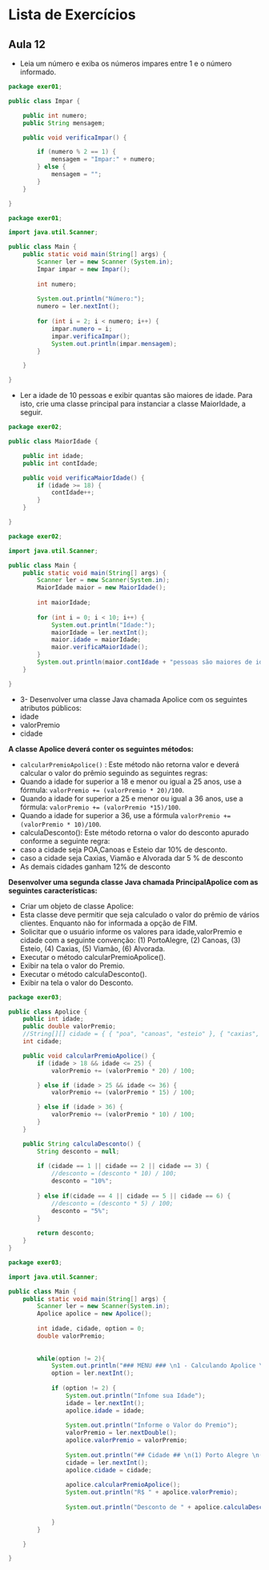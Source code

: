 # Lista de Exercícios #

## Aula 12 ##

+ Leia um número e exiba os números impares entre 1 e o número informado.

```java
package exer01;

public class Impar {

	public int numero;
	public String mensagem;

	public void verificaImpar() {

		if (numero % 2 == 1) {
			mensagem = "Impar:" + numero;
		} else {
			mensagem = "";
		}
	}

}
```

```java
package exer01;

import java.util.Scanner;

public class Main {
	public static void main(String[] args) {
		Scanner ler = new Scanner (System.in);
		Impar impar = new Impar();
		
		int numero;
		
		System.out.println("Número:");
		numero = ler.nextInt();
		
		for (int i = 2; i < numero; i++) {
			impar.numero = i;
			impar.verificaImpar();
			System.out.println(impar.mensagem);
		}

	}

}
```
+ Ler a idade de 10 pessoas e exibir quantas são maiores de idade. Para isto, crie uma classe principal para instanciar a classe MaiorIdade, a seguir.

```java
package exer02;

public class MaiorIdade {

	public int idade;
	public int contIdade;

	public void verificaMaiorIdade() {
		if (idade >= 18) {
			contIdade++;
		}
	}

}
```

```java
package exer02;

import java.util.Scanner;

public class Main {
	public static void main(String[] args) {
		Scanner ler = new Scanner(System.in);
		MaiorIdade maior = new MaiorIdade();
		
		int maiorIdade;
		
		for (int i = 0; i < 10; i++) {
			System.out.println("Idade:");
			maiorIdade = ler.nextInt();
			maior.idade = maiorIdade;
			maior.verificaMaiorIdade();
		}
		System.out.println(maior.contIdade + "pessoas são maiores de idade.");
	}

}
```

+ 3- Desenvolver uma classe Java chamada Apolice com os seguintes atributos públicos:
 + idade
 + valorPremio
 + cidade

**A classe Apolice deverá conter os seguintes métodos:**
+ `calcularPremioApolice()` : Este método não retorna valor e deverá calcular o valor do prêmio seguindo as seguintes regras: 
 + Quando a idade for superior a 18 e menor ou igual a 25 anos, use a fórmula: `valorPremio += (valorPremio * 20)/100`.
 + Quando a idade for superior a 25 e menor ou igual a 36 anos, use a fórmula: `valorPremio += (valorPremio *15)/100`. 
 + Quando a idade for superior a 36, use a fórmula `valorPremio += (valorPremio * 10)/100`.
+ calculaDesconto(): Este método retorna o valor do desconto apurado conforme a seguinte regra:
 + caso a cidade seja POA,Canoas e Esteio dar 10% de desconto.
 + caso a cidade seja Caxias, Viamão e Alvorada dar 5 % de desconto
 + As demais cidades ganham 12% de desconto

**Desenvolver uma segunda classe Java chamada PrincipalApolice com as seguintes características:**
+ Criar um objeto de classe Apolice:
 + Esta classe deve permitir que seja calculado o valor do prêmio de vários clientes. Enquanto não for informada a opção de FIM.
 + Solicitar que o usuário informe os valores para idade,valorPremio e cidade com a seguinte convenção: (1) PortoAlegre, (2) Canoas, (3) Esteio, (4) Caxias, (5) Viamão, (6) Alvorada.
 + Executar o método calcularPremioApolice().
 + Exibir na tela o valor do Premio.
 + Executar o método calculaDesconto().
 + Exibir na tela o valor do Desconto.

```java
package exer03;

public class Apolice {
	public int idade;
	public double valorPremio;
	//String[][] cidade = { { "poa", "canoas", "esteio" }, { "caxias", "viamão", "alvorada" } };
	int cidade;

	public void calcularPremioApolice() {
		if (idade > 18 && idade <= 25) {
			valorPremio += (valorPremio * 20) / 100;

		} else if (idade > 25 && idade <= 36) {
			valorPremio += (valorPremio * 15) / 100;

		} else if (idade > 36) {
			valorPremio += (valorPremio * 10) / 100;
		}
	}

	public String calculaDesconto() {
		String desconto = null;
		
		if (cidade == 1 || cidade == 2 || cidade == 3) {
			//desconto = (desconto * 10) / 100;
			desconto = "10%";
			
		} else if(cidade == 4 || cidade == 5 || cidade == 6) {
			//desconto = (desconto * 5) / 100;
			desconto = "5%";
		}
		
		return desconto;
	}
}
```

```java
package exer03;

import java.util.Scanner;

public class Main {
	public static void main(String[] args) {
		Scanner ler = new Scanner(System.in);
		Apolice apolice = new Apolice();
		
		int idade, cidade, option = 0;
		double valorPremio;
		
		
		while(option != 2){
			System.out.println("### MENU ### \n1 - Calculando Apolice \n2 - Sair");
			option = ler.nextInt();
			
			if (option != 2) {
				System.out.println("Infome sua Idade");
				idade = ler.nextInt();
				apolice.idade = idade;
				
				System.out.println("Informe o Valor do Premio");
				valorPremio = ler.nextDouble();
				apolice.valorPremio = valorPremio;
				
				System.out.println("## Cidade ## \n(1) Porto Alegre \n(2) Canoas \n(3) Esteio \n(4) Caxias \n(5) Viamão \n(6) Alvorada");
				cidade = ler.nextInt();
				apolice.cidade = cidade;
				
				apolice.calcularPremioApolice();
				System.out.println("R$ " + apolice.valorPremio);
				
				System.out.println("Desconto de " + apolice.calculaDesconto());
				
			}
		}

	}

}
```

